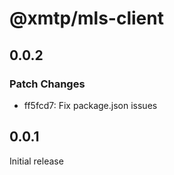 # @xmtp/mls-client

## 0.0.2

### Patch Changes

- ff5fcd7: Fix package.json issues

## 0.0.1

Initial release

